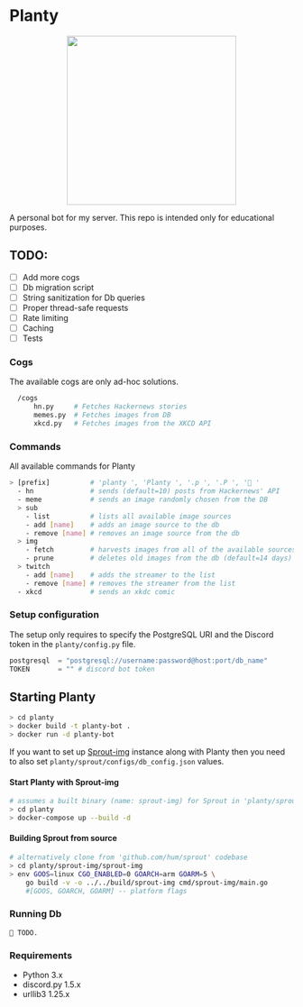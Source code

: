 # Planty
<p align="center"><img src="https://www.flaticon.com/svg/vstatic/svg/1752/1752933.svg?token=exp=1614607468~hmac=3f1f290c1c0ee3a75004b1901ec68b40" width="300" height="300" /></p>

A personal bot for my server. This repo is intended only for educational purposes.
## TODO:
  - [ ] Add more cogs
  - [ ] Db migration script
  - [ ] String sanitization for Db queries
  - [ ] Proper thread-safe requests
  - [ ] Rate limiting
  - [ ] Caching 
  - [ ] Tests

### Cogs
The available cogs are only ad-hoc solutions.
```bash
  /cogs
      hn.py     # Fetches Hackernews stories
      memes.py  # Fetches images from DB
      xkcd.py   # Fetches images from the XKCD API
```

### Commands
All available commands for Planty
```bash
> [prefix]          # 'planty ', 'Planty ', '.p ', '.P ', '🌱 '
  - hn              # sends (default=10) posts from Hackernews' API
  - meme            # sends an image randomly chosen from the DB
  > sub
    - list          # lists all available image sources          
    - add [name]    # adds an image source to the db
    - remove [name] # removes an image source from the db
  > img
    - fetch         # harvests images from all of the available sources
    - prune         # deletes old images from the db (default=14 days)
  > twitch
    - add [name]    # adds the streamer to the list
    - remove [name] # removes the streamer from the list
  - xkcd            # sends an xkdc comic
```

### Setup configuration
The setup only requires to specify the PostgreSQL URI and the Discord token in the `planty/config.py` file.

```py
postgresql  = "postgresql://username:password@host:port/db_name"
TOKEN       = "" # discord bot token
```

## Starting Planty
```bash
> cd planty
> docker build -t planty-bot .
> docker run -d planty-bot
```

If you want to set up [Sprout-img](https://github.com/hum/sprout-img) instance along with Planty then you need to also   set `planty/sprout/configs/db_config.json` values.

#### Start Planty with Sprout-img
```bash
# assumes a built binary (name: sprout-img) for Sprout in 'planty/sprout-img/build'
> cd planty
> docker-compose up --build -d 
```

#### Building Sprout from source
```bash
# alternatively clone from 'github.com/hum/sprout' codebase
> cd planty/sprout-img/sprout-img
> env GOOS=linux CGO_ENABLED=0 GOARCH=arm GOARM=5 \
    go build -v -o ../../build/sprout-img cmd/sprout-img/main.go
    #[GOOS, GOARCH, GOARM] -- platform flags
```

### Running Db
```🌱 TODO.```

### Requirements
  - Python      3.x
  - discord.py  1.5.x
  - urllib3     1.25.x
